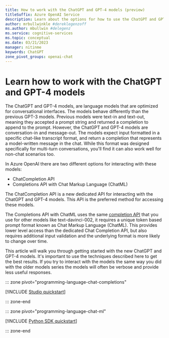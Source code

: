 ```yaml
---
title: How to work with the ChatGPT and GPT-4 models (preview)
titleSuffix: Azure OpenAI Service
description: Learn about the options for how to use the ChatGPT and GPT-4 models (preview)
author: mrbullwinkle #dereklegenzoff
ms.author: mbullwin #delegenz
ms.service: cognitive-services
ms.topic: conceptual 
ms.date: 03/21/2023
manager: nitinme
keywords: ChatGPT
zone_pivot_groups: openai-chat
---
```


# Learn how to work with the ChatGPT and GPT-4 models

The ChatGPT and GPT-4 models, are language models that are optimized for conversational interfaces. The models behave differently than the previous GPT-3 models. Previous models were text-in and text-out, meaning they accepted a prompt string and returned a completion to append to the prompt. However, the ChatGPT and GPT-4 models are conversation-in and message-out. The models expect input formatted in a specific chat-like transcript format, and return a completion that represents a model-written message in the chat. While this format was designed specifically for multi-turn conversations, you'll find it can also work well for non-chat scenarios too.

In Azure OpenAI there are two different options for interacting with these models:

- ChatCompletion API
- Completions API with Chat Markup Language (ChatML)

The ChatCompletion API is a new dedicated API for interacting with the ChatGPT and GPT-4 models. This API is the preferred method for accessing these models.

The Completions API with ChatML uses the same [completion API](../reference.md#completions) that you use for other models like text-davinci-002, it requires a unique token based prompt format known as Chat Markup Language (ChatML). This provides lower level access than the dedicated Chat Completion API, but also requires additional input validation and the underlying format is more likely to change over time.

This article will walk you through getting started with the new ChatGPT and GPT-4 models. It's important to use the techniques described here to get the best results. If you try to interact with the models the same way you did with the older models series the models will often be verbose and provide less useful responses.

::: zone pivot="programming-language-chat-completions"

[!INCLUDE [Studio quickstart](includes/chat-completions.md)]

::: zone-end

::: zone pivot="programming-language-chat-ml"

[!INCLUDE [Python SDK quickstart](includes/chat-markup-language.md)]

::: zone-end
